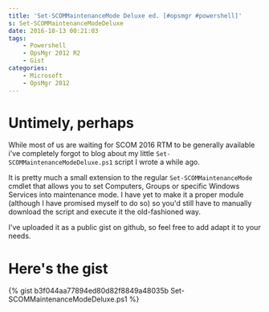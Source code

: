 ```yaml
---
title: 'Set-SCOMMaintenanceMode Deluxe ed. [#opsmgr #powershell]'
s: Set-SCOMMaintenanceModeDeluxe
date: 2016-10-13 00:21:03
tags:
    - Powershell
    - OpsMgr 2012 R2
    - Gist
categories:
    - Microsoft
    - OpsMgr 2012
---
```


# Untimely, perhaps

While most of us are waiting for SCOM 2016 RTM to be generally available i've completely forgot to blog about my little `Set-SCOMMaintenanceModeDeluxe.ps1` script I wrote a while ago.

It is pretty much a small extension to the regular `Set-SCOMMaintenanceMode` cmdlet that allows you to set Computers, Groups or specific Windows Services into maintenance mode.
I have yet to make it a proper module (although I have promised myself to do so) so you'd still have to manually download the script and execute it the old-fashioned way.

I've uploaded it as a public gist on github, so feel free to add adapt it to your needs.

# Here's the gist

{% gist  b3f044aa77894ed80d82f8849a48035b Set-SCOMMaintenanceModeDeluxe.ps1 %}

